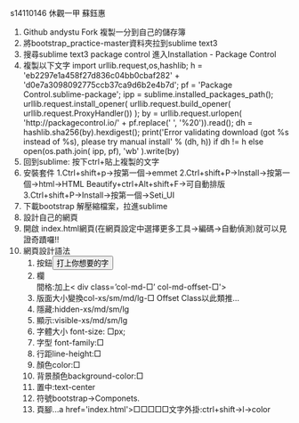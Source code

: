 s14110146 休觀一甲 蘇鈺惠
<OL>
<LI>Github andystu   Fork 複製一分到自己的儲存簿

<LI>將bootstrap_practice-master資料夾拉到sublime text3

<LI>搜尋sublime text3 package control  進入Installation - Package Control
<LI>複製以下文字
import urllib.request,os,hashlib; h = 'eb2297e1a458f27d836c04bb0cbaf282' + 'd0e7a3098092775ccb37ca9d6b2e4b7d'; pf = 'Package Control.sublime-package'; ipp = sublime.installed_packages_path(); urllib.request.install_opener( urllib.request.build_opener( urllib.request.ProxyHandler()) ); by = urllib.request.urlopen( 'http://packagecontrol.io/' + pf.replace(' ', '%20')).read(); dh = hashlib.sha256(by).hexdigest(); print('Error validating download (got %s instead of %s), please try manual install' % (dh, h)) if dh != h else open(os.path.join( ipp, pf), 'wb' ).write(by)

<LI>回到sublime: 按下ctrl+貼上複製的文字
<LI>安裝套件 1.Ctrl+shift+p→按第一個→emmet
           2.Ctrl+shift+P→Install→按第一個→html→HTML Beautify+ctrl+Alt+shift+F→可自動排版
           3.Ctrl+shift+P→Install→按第一個→Seti_UI

<LI>下載bootstrap 解壓縮檔案，拉進sublime

<LI>設計自己的網頁

<LI>開啟 index.html網頁(在網頁設定中選擇更多工具&rarr;編碼&rarr;自動偵測)就可以見證奇蹟囉!!

<LI>網頁設計語法
<OL>

<LI>按鈕<button type='button'>打上你想要的字</button>
<LI>欄<div class=’col-md-□’>
    間格:加上< div class=’col-md-□’ col-md-offset-□'>
<LI>版面大小變換col-xs/sm/md/lg-□ Offset Class以此類推…
<LI>隱藏:hidden-xs/md/sm/lg
<LI>顯示:visible-xs/md/sm/lg
<LI>字體大小 font-size: □px;
<LI>字型 font-family:□
<LI>行距line-height:□
<LI>顏色color:□
<LI>背景顏色background-color:□
<LI>置中:text-center
<LI>符號bootstrap→Componets.<i class='glyphicon____'></i>
<LI>頁腳...a href='index.html'>□□□□□</a/li... 在ul後加上class='list-unstyled' 可去除點點
<LI>文字外掛:ctrl+shift→l→color
</OL>
